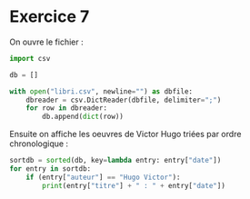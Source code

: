 # Exercice 7

On ouvre le fichier :

```py
import csv

db = []

with open("libri.csv", newline="") as dbfile:
    dbreader = csv.DictReader(dbfile, delimiter=";")
    for row in dbreader:
        db.append(dict(row))
```

Ensuite on affiche les oeuvres de Victor Hugo triées par ordre chronologique :

```py
sortdb = sorted(db, key=lambda entry: entry["date"])
for entry in sortdb:
    if (entry["auteur"] == "Hugo Victor"):
        print(entry["titre"] + " : " + entry["date"])
```
